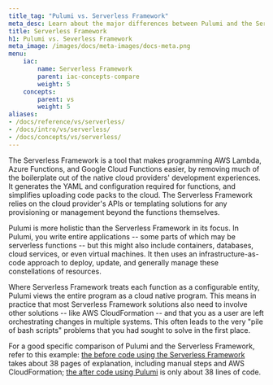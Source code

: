 ```yaml
---
title_tag: "Pulumi vs. Serverless Framework"
meta_desc: Learn about the major differences between Pulumi and the Serverless Framework, and how Pulumi offers a more holistic approach to writing applications.
title: Serverless Framework
h1: Pulumi vs. Severless Framework
meta_image: /images/docs/meta-images/docs-meta.png
menu:
    iac:
        name: Serverless Framework
        parent: iac-concepts-compare
        weight: 5
    concepts:
        parent: vs
        weight: 5
aliases:
- /docs/reference/vs/serverless/
- /docs/intro/vs/serverless/
- /docs/concepts/vs/serverless/
---
```


The Serverless Framework is a tool that makes programming AWS Lambda, Azure Functions, and Google Cloud Functions
easier, by removing much of the boilerplate out of the native cloud providers' development experiences. It generates
the YAML and configuration required for functions, and simplifies uploading code packs to the cloud. The Serverless Framework relies on
the cloud provider's APIs or templating solutions for any provisioning or management beyond the functions themselves.

Pulumi is more holistic than the Serverless Framework in its focus. In Pulumi, you write entire applications -- some parts of which may be serverless
functions -- but this might also include containers, databases, cloud services, or even virtual machines. It then uses
an infrastructure-as-code approach to deploy, update, and generally manage these constellations of resources.

Where Serverless Framework treats each function as a configurable entity, Pulumi views the entire program as a cloud native
program. This means in practice that most Serverless Framework solutions also need to involve other solutions -- like
AWS CloudFormation -- and that you as a user are left orchestrating changes in multiple systems.
This often leads to the very "pile of bash scripts" problems that you had sought to solve in the first place.

For a good specific comparison of Pulumi and the Serverless Framework, refer to this example: [the before code using the Serverless Framework](https://serverless.com/blog/serverless-application-for-long-running-process-fargate-lambda/) takes about 38 pages
of explanation, including manual steps and AWS CloudFormation; [the after code using Pulumi](https://github.com/pulumi/examples/tree/5f3eae87bb132595e4c60d2d5f8e8ee1473f6a7b/cloud-js-thumbnailer) is only about 38 lines of code.
